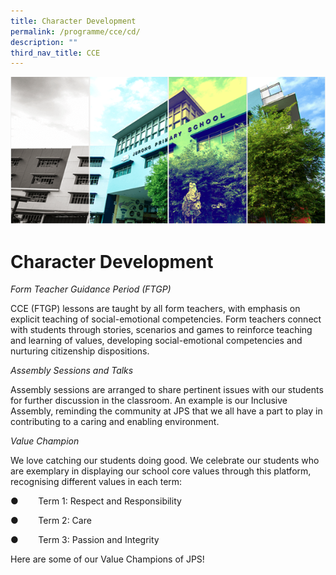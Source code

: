 ```yaml
---
title: Character Development
permalink: /programme/cce/cd/
description: ""
third_nav_title: CCE
---
```

![](/images/Banner.png)
# Character Development


_Form Teacher Guidance Period (FTGP)_

CCE (FTGP) lessons are taught by all form teachers, with emphasis on explicit teaching of social-emotional competencies. Form teachers connect with students through stories, scenarios and games to reinforce teaching and learning of values, developing social-emotional competencies and nurturing citizenship dispositions.

_Assembly Sessions and Talks_

Assembly sessions are arranged to share pertinent issues with our students for further discussion in the classroom. An example is our Inclusive Assembly, reminding the community at JPS that we all have a part to play in contributing to a caring and enabling environment.

_Value Champion_

We love catching our students doing good. We celebrate our students who are exemplary in displaying our school core values through this platform, recognising different values in each term:

●        Term 1: Respect and Responsibility

●        Term 2: Care

●        Term 3: Passion and Integrity

Here are some of our Value Champions of JPS!